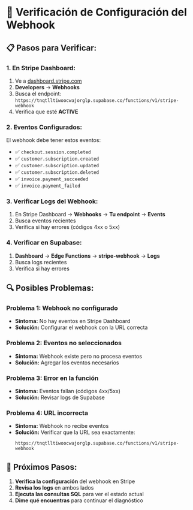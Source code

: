 # 🔧 Verificación de Configuración del Webhook

## 📋 Pasos para Verificar:

### **1. En Stripe Dashboard:**
1. Ve a [dashboard.stripe.com](https://dashboard.stripe.com)
2. **Developers** → **Webhooks**
3. Busca el endpoint: `https://tnqtlltiwoocwajorglp.supabase.co/functions/v1/stripe-webhook`
4. Verifica que esté **ACTIVE**

### **2. Eventos Configurados:**
El webhook debe tener estos eventos:
- ✅ `checkout.session.completed`
- ✅ `customer.subscription.created`
- ✅ `customer.subscription.updated`
- ✅ `customer.subscription.deleted`
- ✅ `invoice.payment_succeeded`
- ✅ `invoice.payment_failed`

### **3. Verificar Logs del Webhook:**
1. En Stripe Dashboard → **Webhooks** → **Tu endpoint** → **Events**
2. Busca eventos recientes
3. Verifica si hay errores (códigos 4xx o 5xx)

### **4. Verificar en Supabase:**
1. **Dashboard** → **Edge Functions** → **stripe-webhook** → **Logs**
2. Busca logs recientes
3. Verifica si hay errores

## 🔍 Posibles Problemas:

### **Problema 1: Webhook no configurado**
- **Síntoma:** No hay eventos en Stripe Dashboard
- **Solución:** Configurar el webhook con la URL correcta

### **Problema 2: Eventos no seleccionados**
- **Síntoma:** Webhook existe pero no procesa eventos
- **Solución:** Agregar los eventos necesarios

### **Problema 3: Error en la función**
- **Síntoma:** Eventos fallan (códigos 4xx/5xx)
- **Solución:** Revisar logs de Supabase

### **Problema 4: URL incorrecta**
- **Síntoma:** Webhook no recibe eventos
- **Solución:** Verificar que la URL sea exactamente:
  ```
  https://tnqtlltiwoocwajorglp.supabase.co/functions/v1/stripe-webhook
  ```

## 🚀 Próximos Pasos:

1. **Verifica la configuración** del webhook en Stripe
2. **Revisa los logs** en ambos lados
3. **Ejecuta las consultas SQL** para ver el estado actual
4. **Dime qué encuentras** para continuar el diagnóstico 